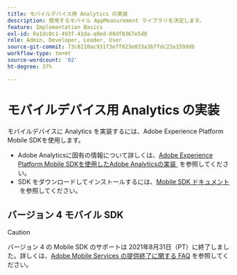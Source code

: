```yaml
---
title: モバイルデバイス用 Analytics の実装
description: 使用するモバイル AppMeasurement ライブラリを決定します。
feature: Implementation Basics
exl-id: 8a1dc0c1-493f-41da-a0ed-08df0367e5d8
role: Admin, Developer, Leader, User
source-git-commit: 73c0210ac931f3e7f823e033a3bffdc22e159ddb
workflow-type: tm+mt
source-wordcount: '82'
ht-degree: 37%

---
```


# モバイルデバイス用 Analytics の実装

モバイルデバイスに Analytics を実装するには、Adobe Experience Platform Mobile SDKを使用します。

* Adobe Analyticsに固有の情報について詳しくは、[Adobe Experience Platform Mobile SDKを使用したAdobe Analyticsの実装 &#x200B;](aep-edge/mobile-sdk/overview.md) を参照してください。
* SDK をダウンロードしてインストールするには、[Mobile SDK ドキュメント &#x200B;](https://developer.adobe.com/client-sdks/home/) を参照してください。

## バージョン 4 モバイル SDK

>[!CAUTION]
>
>バージョン 4 の Mobile SDK のサポートは 2021年8月31日（PT）に終了しました。詳しくは、[Adobe Mobile Services の提供終了に関する FAQ](https://experienceleague.adobe.com/docs/discontinued/using/mobile-services.html) を参照してください。


